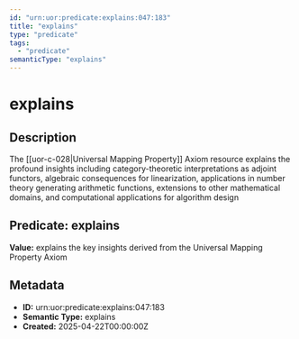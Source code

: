 ```yaml
---
id: "urn:uor:predicate:explains:047:183"
title: "explains"
type: "predicate"
tags:
  - "predicate"
semanticType: "explains"
---
```


# explains

## Description

The [[uor-c-028|Universal Mapping Property]] Axiom resource explains the profound insights including category-theoretic interpretations as adjoint functors, algebraic consequences for linearization, applications in number theory generating arithmetic functions, extensions to other mathematical domains, and computational applications for algorithm design

## Predicate: explains

**Value:** explains the key insights derived from the Universal Mapping Property Axiom

## Metadata

- **ID:** urn:uor:predicate:explains:047:183
- **Semantic Type:** explains
- **Created:** 2025-04-22T00:00:00Z
